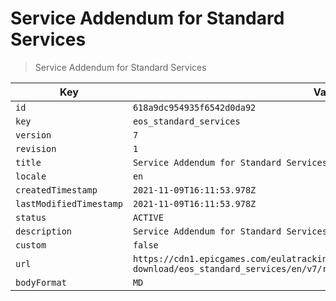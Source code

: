 # Service Addendum for Standard Services

> Service Addendum for Standard Services

| Key | Value |
| --- | ----- |
| `id` | `618a9dc954935f6542d0da92` |
| `key` | `eos_standard_services` |
| `version` | `7` |
| `revision` | `1` |
| `title` | `Service Addendum for Standard Services` |
| `locale` | `en` |
| `createdTimestamp` | `2021-11-09T16:11:53.978Z` |
| `lastModifiedTimestamp` | `2021-11-09T16:11:53.978Z` |
| `status` | `ACTIVE` |
| `description` | `Service Addendum for Standard Services` |
| `custom` | `false` |
| `url` | `https://cdn1.epicgames.com/eulatracking-download/eos_standard_services/en/v7/r1/a2e5ead390ba661798253fb6bf72fa2c.pdf` |
| `bodyFormat` | `MD` |
